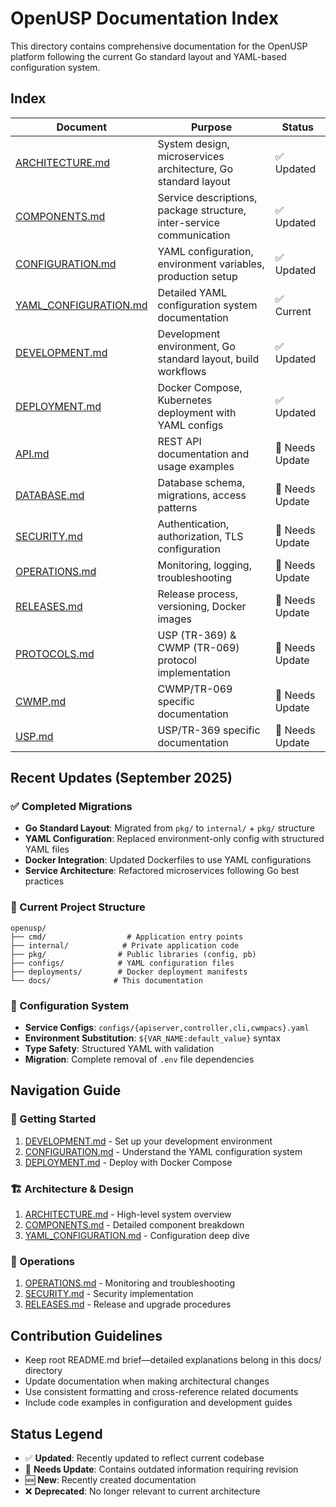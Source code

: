 # OpenUSP Documentation Index

This directory contains comprehensive documentation for the OpenUSP platform following the current Go standard layout and YAML-based configuration system.

## Index

| Document | Purpose | Status |
|----------|---------|--------|
| [ARCHITECTURE.md](ARCHITECTURE.md) | System design, microservices architecture, Go standard layout | ✅ Updated |
| [COMPONENTS.md](COMPONENTS.md) | Service descriptions, package structure, inter-service communication | ✅ Updated |
| [CONFIGURATION.md](CONFIGURATION.md) | YAML configuration, environment variables, production setup | ✅ Updated |
| [YAML_CONFIGURATION.md](YAML_CONFIGURATION.md) | Detailed YAML configuration system documentation | ✅ Current |
| [DEVELOPMENT.md](DEVELOPMENT.md) | Development environment, Go standard layout, build workflows | ✅ Updated |
| [DEPLOYMENT.md](DEPLOYMENT.md) | Docker Compose, Kubernetes deployment with YAML configs | ✅ Updated |
| [API.md](API.md) | REST API documentation and usage examples | 📝 Needs Update |
| [DATABASE.md](DATABASE.md) | Database schema, migrations, access patterns | 📝 Needs Update |
| [SECURITY.md](SECURITY.md) | Authentication, authorization, TLS configuration | 📝 Needs Update |
| [OPERATIONS.md](OPERATIONS.md) | Monitoring, logging, troubleshooting | 📝 Needs Update |
| [RELEASES.md](RELEASES.md) | Release process, versioning, Docker images | 📝 Needs Update |
| [PROTOCOLS.md](PROTOCOLS.md) | USP (TR-369) & CWMP (TR-069) protocol implementation | 📝 Needs Update |
| [CWMP.md](CWMP.md) | CWMP/TR-069 specific documentation | 📝 Needs Update |
| [USP.md](USP.md) | USP/TR-369 specific documentation | 📝 Needs Update |

## Recent Updates (September 2025)

### ✅ Completed Migrations
- **Go Standard Layout**: Migrated from `pkg/` to `internal/` + `pkg/` structure
- **YAML Configuration**: Replaced environment-only config with structured YAML files
- **Docker Integration**: Updated Dockerfiles to use YAML configurations
- **Service Architecture**: Refactored microservices following Go best practices

### 📁 Current Project Structure
```
openusp/
├── cmd/                  # Application entry points
├── internal/            # Private application code  
├── pkg/                # Public libraries (config, pb)
├── configs/            # YAML configuration files
├── deployments/        # Docker deployment manifests
└── docs/              # This documentation
```

### 🔧 Configuration System
- **Service Configs**: `configs/{apiserver,controller,cli,cwmpacs}.yaml`
- **Environment Substitution**: `${VAR_NAME:default_value}` syntax
- **Type Safety**: Structured YAML with validation
- **Migration**: Complete removal of `.env` file dependencies

## Navigation Guide

### 🚀 Getting Started
1. [DEVELOPMENT.md](DEVELOPMENT.md) - Set up your development environment
2. [CONFIGURATION.md](CONFIGURATION.md) - Understand the YAML configuration system
3. [DEPLOYMENT.md](DEPLOYMENT.md) - Deploy with Docker Compose

### 🏗️ Architecture & Design
1. [ARCHITECTURE.md](ARCHITECTURE.md) - High-level system overview
2. [COMPONENTS.md](COMPONENTS.md) - Detailed component breakdown
3. [YAML_CONFIGURATION.md](YAML_CONFIGURATION.md) - Configuration deep dive

### 🔧 Operations
1. [OPERATIONS.md](OPERATIONS.md) - Monitoring and troubleshooting
2. [SECURITY.md](SECURITY.md) - Security implementation
3. [RELEASES.md](RELEASES.md) - Release and upgrade procedures

## Contribution Guidelines
- Keep root README.md brief—detailed explanations belong in this docs/ directory
- Update documentation when making architectural changes
- Use consistent formatting and cross-reference related documents
- Include code examples in configuration and development guides

## Status Legend
- ✅ **Updated**: Recently updated to reflect current codebase
- 📝 **Needs Update**: Contains outdated information requiring revision  
- 🆕 **New**: Recently created documentation
- ❌ **Deprecated**: No longer relevant to current architecture